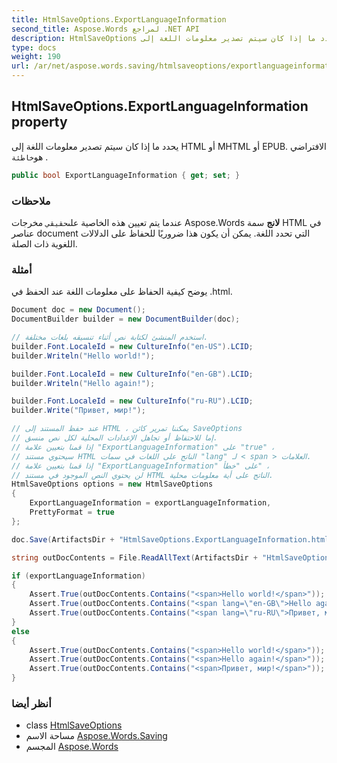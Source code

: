 ```yaml
---
title: HtmlSaveOptions.ExportLanguageInformation
second_title: Aspose.Words لمراجع .NET API
description: HtmlSaveOptions ملكية. يحدد ما إذا كان سيتم تصدير معلومات اللغة إلى HTML أو MHTML أو EPUB. الافتراضي هوخاطئة .
type: docs
weight: 190
url: /ar/net/aspose.words.saving/htmlsaveoptions/exportlanguageinformation/
---
```

## HtmlSaveOptions.ExportLanguageInformation property

يحدد ما إذا كان سيتم تصدير معلومات اللغة إلى HTML أو MHTML أو EPUB. الافتراضي هو`خاطئة` .

```csharp
public bool ExportLanguageInformation { get; set; }
```

### ملاحظات

عندما يتم تعيين هذه الخاصية على`حقيقي` مخرجات Aspose.Words **لانج** سمة HTML في عناصر document التي تحدد اللغة. يمكن أن يكون هذا ضروريًا للحفاظ على الدلالات اللغوية ذات الصلة.

### أمثلة

يوضح كيفية الحفاظ على معلومات اللغة عند الحفظ في .html.

```csharp
Document doc = new Document();
DocumentBuilder builder = new DocumentBuilder(doc);

// استخدم المنشئ لكتابة نص أثناء تنسيقه بلغات مختلفة.
builder.Font.LocaleId = new CultureInfo("en-US").LCID;
builder.Writeln("Hello world!");

builder.Font.LocaleId = new CultureInfo("en-GB").LCID;
builder.Writeln("Hello again!");

builder.Font.LocaleId = new CultureInfo("ru-RU").LCID;
builder.Write("Привет, мир!");

// عند حفظ المستند إلى HTML ، يمكننا تمرير كائن SaveOptions
// إما للاحتفاظ أو تجاهل الإعدادات المحلية لكل نص منسق.
// إذا قمنا بتعيين علامة "ExportLanguageInformation" على "true" ،
// سيحتوي مستند HTML الناتج على اللغات في سمات "lang" لـ < span > العلامات.
// إذا قمنا بتعيين علامة "ExportLanguageInformation" على "خطأ" ،
// لن يحتوي النص الموجود في مستند HTML الناتج على أية معلومات محلية.
HtmlSaveOptions options = new HtmlSaveOptions
{
    ExportLanguageInformation = exportLanguageInformation,
    PrettyFormat = true
};

doc.Save(ArtifactsDir + "HtmlSaveOptions.ExportLanguageInformation.html", options);

string outDocContents = File.ReadAllText(ArtifactsDir + "HtmlSaveOptions.ExportLanguageInformation.html");

if (exportLanguageInformation)
{
    Assert.True(outDocContents.Contains("<span>Hello world!</span>"));
    Assert.True(outDocContents.Contains("<span lang=\"en-GB\">Hello again!</span>"));
    Assert.True(outDocContents.Contains("<span lang=\"ru-RU\">Привет, мир!</span>"));
}
else
{
    Assert.True(outDocContents.Contains("<span>Hello world!</span>"));
    Assert.True(outDocContents.Contains("<span>Hello again!</span>"));
    Assert.True(outDocContents.Contains("<span>Привет, мир!</span>"));
}
```

### أنظر أيضا

* class [HtmlSaveOptions](../)
* مساحة الاسم [Aspose.Words.Saving](../../htmlsaveoptions/)
* المجسم [Aspose.Words](../../../)


